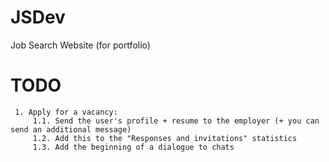 # JSDev

Job Search Website (for portfolio) 

# TODO
     1. Apply for a vacancy:
         1.1. Send the user's profile + resume to the employer (+ you can send an additional message)
         1.2. Add this to the "Responses and invitations" statistics
         1.3. Add the beginning of a dialogue to chats
